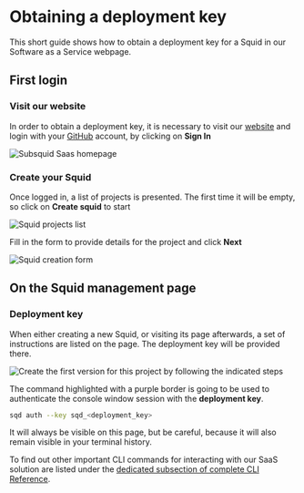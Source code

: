 # Obtaining a deployment key

This short guide shows how to obtain a deployment key for a Squid in our Software as a Service webpage.

## First login

### Visit our website

In order to obtain a deployment key, it is necessary to visit our [website](https://app.subsquid.io) and login with your [GitHub](https://github.com) account, by clicking on **Sign In**

![Subsquid Saas homepage](<../../.gitbook/assets/subsquid saas.png>)

### Create your Squid

Once logged in, a list of projects is presented. The first time it will be empty, so click on **Create squid** to start

![Squid projects list](<../../.gitbook/assets/subsquid saas1.png>)

Fill in the form to provide details for the project and click **Next**

![Squid creation form](<../../.gitbook/assets/subsquid saas2.png>)

## On the Squid management page

### Deployment key

When either creating a new Squid, or visiting its page afterwards, a set of instructions are listed on the page. The deployment key will be provided there.

![Create the first version for this project by following the indicated steps](<../../.gitbook/assets/SquidSaas full.png>)

The command highlighted with a purple border is going to be used to authenticate the console window session with the **deployment key**.

```bash
sqd auth --key sqd_<deployment_key>
```

It will always be visible on this page, but be careful, because it will also remain visible in your terminal history.

To find out other important CLI commands for interacting with our SaaS solution are listed under the [dedicated subsection of complete CLI Reference](../../reference/squid-cli/#subcommands-for-squid-command).
